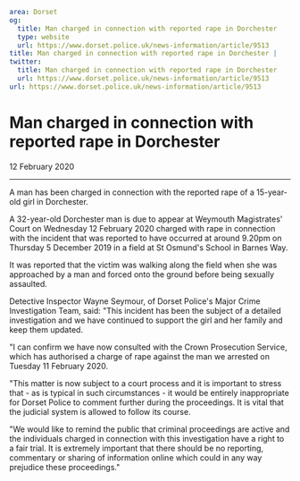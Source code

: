 ```yaml
area: Dorset
og:
  title: Man charged in connection with reported rape in Dorchester
  type: website
  url: https://www.dorset.police.uk/news-information/article/9513
title: Man charged in connection with reported rape in Dorchester |
twitter:
  title: Man charged in connection with reported rape in Dorchester
  url: https://www.dorset.police.uk/news-information/article/9513
url: https://www.dorset.police.uk/news-information/article/9513
```

# Man charged in connection with reported rape in Dorchester

12 February 2020

* * *

A man has been charged in connection with the reported rape of a 15-year-old girl in Dorchester.

A 32-year-old Dorchester man is due to appear at Weymouth Magistrates' Court on Wednesday 12 February 2020 charged with rape in connection with the incident that was reported to have occurred at around 9.20pm on Thursday 5 December 2019 in a field at St Osmund's School in Barnes Way.

It was reported that the victim was walking along the field when she was approached by a man and forced onto the ground before being sexually assaulted.

Detective Inspector Wayne Seymour, of Dorset Police's Major Crime Investigation Team, said: "This incident has been the subject of a detailed investigation and we have continued to support the girl and her family and keep them updated.

"I can confirm we have now consulted with the Crown Prosecution Service, which has authorised a charge of rape against the man we arrested on Tuesday 11 February 2020.

"This matter is now subject to a court process and it is important to stress that - as is typical in such circumstances - it would be entirely inappropriate for Dorset Police to comment further during the proceedings. It is vital that the judicial system is allowed to follow its course.

"We would like to remind the public that criminal proceedings are active and the individuals charged in connection with this investigation have a right to a fair trial. It is extremely important that there should be no reporting, commentary or sharing of information online which could in any way prejudice these proceedings."
